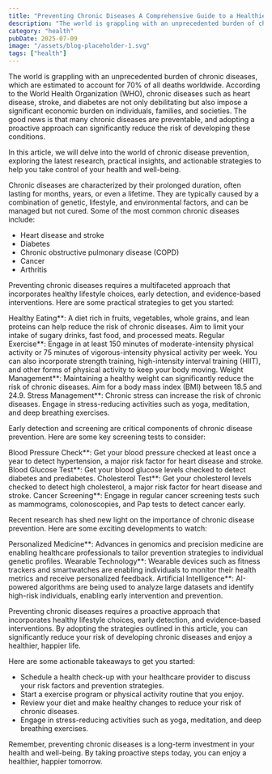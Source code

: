 ```yaml
---
title: "Preventing Chronic Diseases A Comprehensive Guide to a Healthier Tomorrow"
description: "The world is grappling with an unprecedented burden of chronic diseases, which are estimated to account for 70% of all deaths worldwide. According to ..."
category: "health"
pubDate: 2025-07-09
image: "/assets/blog-placeholder-1.svg"
tags: ["health"]
---
```


The world is grappling with an unprecedented burden of chronic diseases, which are estimated to account for 70% of all deaths worldwide. According to the World Health Organization (WHO), chronic diseases such as heart disease, stroke, and diabetes are not only debilitating but also impose a significant economic burden on individuals, families, and societies. The good news is that many chronic diseases are preventable, and adopting a proactive approach can significantly reduce the risk of developing these conditions.

In this article, we will delve into the world of chronic disease prevention, exploring the latest research, practical insights, and actionable strategies to help you take control of your health and well-being.

Chronic diseases are characterized by their prolonged duration, often lasting for months, years, or even a lifetime. They are typically caused by a combination of genetic, lifestyle, and environmental factors, and can be managed but not cured. Some of the most common chronic diseases include:

* Heart disease and stroke
* Diabetes
* Chronic obstructive pulmonary disease (COPD)
* Cancer
* Arthritis

Preventing chronic diseases requires a multifaceted approach that incorporates healthy lifestyle choices, early detection, and evidence-based interventions. Here are some practical strategies to get you started:

Healthy Eating**: A diet rich in fruits, vegetables, whole grains, and lean proteins can help reduce the risk of chronic diseases. Aim to limit your intake of sugary drinks, fast food, and processed meats.
Regular Exercise**: Engage in at least 150 minutes of moderate-intensity physical activity or 75 minutes of vigorous-intensity physical activity per week. You can also incorporate strength training, high-intensity interval training (HIIT), and other forms of physical activity to keep your body moving.
Weight Management**: Maintaining a healthy weight can significantly reduce the risk of chronic diseases. Aim for a body mass index (BMI) between 18.5 and 24.9.
Stress Management**: Chronic stress can increase the risk of chronic diseases. Engage in stress-reducing activities such as yoga, meditation, and deep breathing exercises.

Early detection and screening are critical components of chronic disease prevention. Here are some key screening tests to consider:

Blood Pressure Check**: Get your blood pressure checked at least once a year to detect hypertension, a major risk factor for heart disease and stroke.
Blood Glucose Test**: Get your blood glucose levels checked to detect diabetes and prediabetes.
Cholesterol Test**: Get your cholesterol levels checked to detect high cholesterol, a major risk factor for heart disease and stroke.
Cancer Screening**: Engage in regular cancer screening tests such as mammograms, colonoscopies, and Pap tests to detect cancer early.

Recent research has shed new light on the importance of chronic disease prevention. Here are some exciting developments to watch:

Personalized Medicine**: Advances in genomics and precision medicine are enabling healthcare professionals to tailor prevention strategies to individual genetic profiles.
Wearable Technology**: Wearable devices such as fitness trackers and smartwatches are enabling individuals to monitor their health metrics and receive personalized feedback.
Artificial Intelligence**: AI-powered algorithms are being used to analyze large datasets and identify high-risk individuals, enabling early intervention and prevention.

Preventing chronic diseases requires a proactive approach that incorporates healthy lifestyle choices, early detection, and evidence-based interventions. By adopting the strategies outlined in this article, you can significantly reduce your risk of developing chronic diseases and enjoy a healthier, happier life.

Here are some actionable takeaways to get you started:

* Schedule a health check-up with your healthcare provider to discuss your risk factors and prevention strategies.
* Start a exercise program or physical activity routine that you enjoy.
* Review your diet and make healthy changes to reduce your risk of chronic diseases.
* Engage in stress-reducing activities such as yoga, meditation, and deep breathing exercises.

Remember, preventing chronic diseases is a long-term investment in your health and well-being. By taking proactive steps today, you can enjoy a healthier, happier tomorrow.